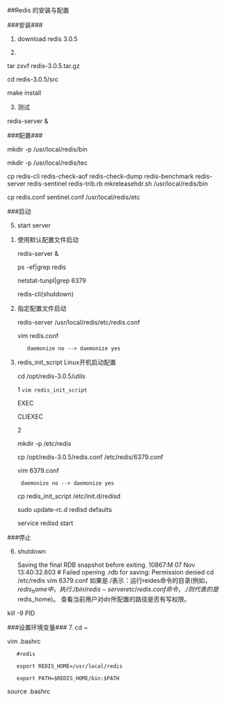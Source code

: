 ##Redis 的安装与配置

###安装###
1. download redis 3.0.5

2.
  
  tar zxvf redis-3.0.5.tar.gz

  cd redis-3.0.5/src
  
  make install
  
  

3. 测试

  redis-server &

###配置###

  
  mkdir -p /usr/local/redis/bin
  
  mkdir -p /usr/local/redis/tec

  cp redis-cli redis-check-aof redis-check-dump redis-benchmark redis-server redis-sentinel redis-trib.rb mkreleasehdr.sh /usr/local/redis/bin

  cp redis.conf sentinel.conf /usr/local/redis/etc
  
  
###启动

 5. start server
 
  1) 使用默认配置文件启动
     
    
     redis-server &
  
     ps -ef|grep redis
     
     netstat-tunpl|grep 6379
     
     redis-cli(shutdown)
   
     
  2) 指定配置文件启动
      
       redis-server /usr/local/redis/etc/redis.conf
  
       vim redis.conf
       
            daemonize no --> daemonize yes
       
  3) redis_init_script Linux开机启动配置
  
  	 cd /opt/redis-3.0.5/utils

  	 
     1 `vim redis_init_script`
     
       EXEC
       
       CLIEXEC
       
     2 

       mkdir -p /etc/redis
     
       cp /opt/redis-3.0.5/redis.conf /etc/redis/6379.conf
       
       vim 6379.conf
       
          daemonize no --> daemonize yes
          
       cp redis_init_script /etc/init.d/redisd

       sudo update-rc.d redisd defaults
       
       service redisd start
       
 ###停止

 6. shutdown
  
  	   Saving the final RDB snapshot before exiting.
       10867:M 07 Nov 13:40:32.603 # Failed opening .rdb for saving: Permission denied
          cd /etc/redis
          vim 6379.conf
          如果是./表示：运行reides命令的目录(例如，$redis_home中，执行./bin/redis-server etc/redis.conf命令，./则代表的是$redis_home)。
          查看当前用户对dir所配置的路径是否有写权限。


  kill -9 PID


###设置环境变量###
7. cd ~

   vim .bashrc
   
       #redis
       
       export REDIS_HOME=/usr/local/redis
       
       export PATH=$REDIS_HOME/bin:$PATH
    
   source .bashrc


